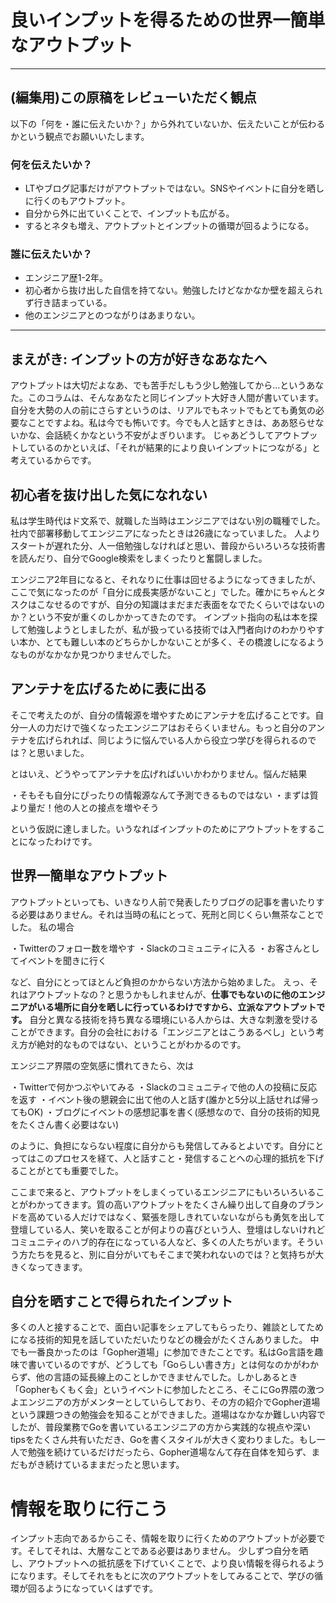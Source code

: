 # 良いインプットを得るための世界一簡単なアウトプット

----------------------------
## (編集用)この原稿をレビューいただく観点
以下の「何を・誰に伝えたいか？」から外れていないか、伝えたいことが伝わるかという観点でお願いいたします。

### 何を伝えたいか？
- LTやブログ記事だけがアウトプットではない。SNSやイベントに自分を晒しに行くのもアウトプット。
- 自分から外に出ていくことで、インプットも広がる。
- するとネタも増え、アウトプットとインプットの循環が回るようになる。

### 誰に伝えたいか？
- エンジニア歴1-2年。
- 初心者から抜け出した自信を持てない。勉強したけどなかなか壁を超えられず行き詰まっている。
- 他のエンジニアとのつながりはあまりない。

----------------------------



## まえがき: インプットの方が好きなあなたへ
アウトプットは大切だよなあ、でも苦手だしもう少し勉強してから...というあなた。このコラムは、そんなあなたと同じインプット大好き人間が書いています。
自分を大勢の人の前にさらすというのは、リアルでもネットでもとても勇気の必要なことですよね。私は今でも怖いです。今でも人と話すときは、ああ怒らせないかな、会話続くかなという不安がよぎりいます。
じゃあどうしてアウトプットしているのかといえば、「それが結果的により良いインプットにつながる」と考えているからです。

## 初心者を抜け出した気になれない
私は学生時代はド文系で、就職した当時はエンジニアではない別の職種でした。社内で部署移動してエンジニアになったときは26歳になっていました。
人よりスタートが遅れた分、人一倍勉強しなければと思い、普段からいろいろな技術書を読んだり、自分でGoogle検索をしまくったりと奮闘しました。

エンジニア2年目になると、それなりに仕事は回せるようになってきましたが、ここで気になったのが「自分に成長実感がないこと」でした。確かにちゃんとタスクはこなせるのですが、自分の知識はまだまだ表面をなでたくらいではないのか？という不安が重くのしかかってきたのです。
インプット指向の私は本を探して勉強しようとしましたが、私が扱っている技術では入門者向けのわかりやすい本か、とても難しい本のどちらかしかないことが多く、その橋渡しになるようなものがなかなか見つかりませんでした。

## アンテナを広げるために表に出る
そこで考えたのが、自分の情報源を増やすためにアンテナを広げることです。自分一人の力だけで強くなったエンジニアはおそらくいません。もっと自分のアンテナを広げられれば、同じように悩んでいる人から役立つ学びを得られるのでは？と思いました。

とはいえ、どうやってアンテナを広げればいいかわかりません。悩んだ結果

・そもそも自分にぴったりの情報源なんて予測できるものではない
・まずは質より量だ！他の人との接点を増やそう

という仮説に達しました。いうなればインプットのためにアウトプットをすることになったわけです。

## 世界一簡単なアウトプット
アウトプットといっても、いきなり人前で発表したりブログの記事を書いたりする必要はありません。それは当時の私にとって、死刑と同じくらい無茶なことでした。
私の場合

・Twitterのフォロー数を増やす
・Slackのコミュニティに入る
・お客さんとしてイベントを聞きに行く

など、自分にとってほとんど負担のかからない方法から始めました。
えっ、それはアウトプットなの？と思うかもしれませんが、**仕事でもないのに他のエンジニアがいる場所に自分を晒しに行っているわけですから、立派なアウトプットです。**
自分と異なる技術を持ち異なる環境にいる人からは、大きな刺激を受けることができます。自分の会社における「エンジニアとはこうあるべし」という考え方が絶対的なものではない、ということがわかるのです。

エンジニア界隈の空気感に慣れてきたら、次は

・Twitterで何かつぶやいてみる
・Slackのコミュニティで他の人の投稿に反応を返す
・イベント後の懇親会に出て他の人と話す(誰かと5分以上話せれば帰ってもOK)
・ブログにイベントの感想記事を書く(感想なので、自分の技術的知見をたくさん書く必要はない)

のように、負担にならない程度に自分からも発信してみるとよいです。自分にとってはこのプロセスを経て、人と話すこと・発信することへの心理的抵抗を下げることがとても重要でした。

ここまで来ると、アウトプットをしまくっているエンジニアにもいろいろいることがわかってきます。質の高いアウトプットをたくさん繰り出して自身のブランドを高めている人だけではなく、緊張を隠しきれていないながらも勇気を出して登壇している人、笑いを取ることが何よりの喜びという人、登壇はしないけれどコミュニティのハブ的存在になっている人など、多くの人たちがいます。そういう方たちを見ると、別に自分がいてもそこまで笑われないのでは？と気持ちが大きくなってきます。

## 自分を晒すことで得られたインプット
多くの人と接することで、面白い記事をシェアしてもらったり、雑談としてためになる技術的知見を話していただいたりなどの機会がたくさんありました。
中でも一番良かったのは「Gopher道場」に参加できたことです。私はGo言語を趣味で書いているのですが、どうしても「Goらしい書き方」とは何なのかがわからず、他の言語の延長線上のことしかできませんでした。しかしあるとき「Gopherもくもく会」というイベントに参加したところ、そこにGo界隈の激つよエンジニアの方がメンターとしていらしており、その方の紹介でGopher道場という課題つきの勉強会を知ることができました。道場はなかなか難しい内容でしたが、普段業務でGoを書いているエンジニアの方から実践的な視点や深いtipsをたくさん共有いただき、Goを書くスタイルが大きく変わりました。もし一人で勉強を続けているだけだったら、Gopher道場なんて存在自体を知らず、まだもがき続けているままだったと思います。

# 情報を取りに行こう
インプット志向であるからこそ、情報を取りに行くためのアウトプットが必要です。そしてそれは、大層なことである必要はありません。
少しずつ自分を晒し、アウトプットへの抵抗感を下げていくことで、より良い情報を得られるようになります。そしてそれをもとに次のアウトプットをしてみることで、学びの循環が回るようになっていくはずです。